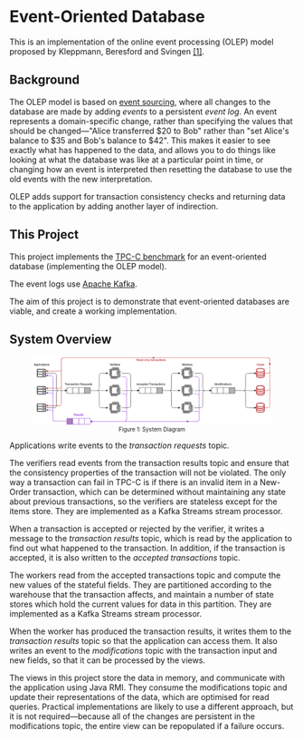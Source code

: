 # Event-Oriented Database
This is an implementation of the online event processing (OLEP) model proposed by Kleppmann, Beresford and Svingen [[1]](https://queue.acm.org/detail.cfm?id=3321612).

## Background
The OLEP model is based on [event sourcing](https://martinfowler.com/eaaDev/EventSourcing.html), where all changes to the database are made by adding _events_ to a persistent _event log_. An event represents a domain-specific change, rather than specifying the values that should be changed—"Alice transferred $20 to Bob" rather than "set Alice's balance to $35 and Bob's balance to $42". This makes it easier to see exactly what has happened to the data, and allows you to do things like looking at what the database was like at a particular point in time, or changing how an event is interpreted then resetting the database to use the old events with the new interpretation.

OLEP adds support for transaction consistency checks and returning data to the application by adding another layer of indirection.

## This Project
This project implements the [TPC-C benchmark](http://www.tpc.org/tpc_documents_current_versions/pdf/tpc-c_v5.11.0.pdf) for an event-oriented database (implementing the OLEP model).

The event logs use [Apache Kafka](https://kafka.apache.org/).

The aim of this project is to demonstrate that event-oriented databases are viable, and create a working implementation.

## System Overview
<figure>
<a href="https://raw.githubusercontent.com/jackwickham/olep/master/images/system-diagram.png"><img src="https://raw.githubusercontent.com/jackwickham/olep/master/images/system-diagram.png" alt="System Diagram"></a>
<figcaption style="text-align: center; font-size: 0.7em;">Figure 1: System Diagram</figcaption>
</figure>

Applications write events to the _transaction requests_ topic.
 
The verifiers read events from the transaction results topic and ensure that the consistency properties of the transaction will not be violated. The only way a transaction can fail in TPC-C is if there is an invalid item in a New-Order transaction, which can be determined without maintaining any state about previous transactions, so the verifiers are stateless except for the items store. They are implemented as a Kafka Streams stream processor.

When a transaction is accepted or rejected by the verifier, it writes a message to the _transaction results_ topic, which is read by the application to find out what happened to the transaction. In addition, if the transaction is accepted, it is also written to the _accepted transactions_ topic.

The workers read from the accepted transactions topic and compute the new values of the stateful fields. They are partitioned according to the warehouse that the transaction affects, and maintain a number of state stores which hold the current values for data in this partition. They are implemented as a Kafka Streams stream processor.

When the worker has produced the transaction results, it writes them to the _transaction results_ topic so that the application can access them. It also writes an event to the _modifications_ topic with the transaction input and new fields, so that it can be processed by the views.

The views in this project store the data in memory, and communicate with the application using Java RMI. They consume the modifications topic and update their representations of the data, which are optimised for read queries. Practical implementations are likely to use a different approach, but it is not required—because all of the changes are persistent in the modifications topic, the entire view can be repopulated if a failure occurs.
